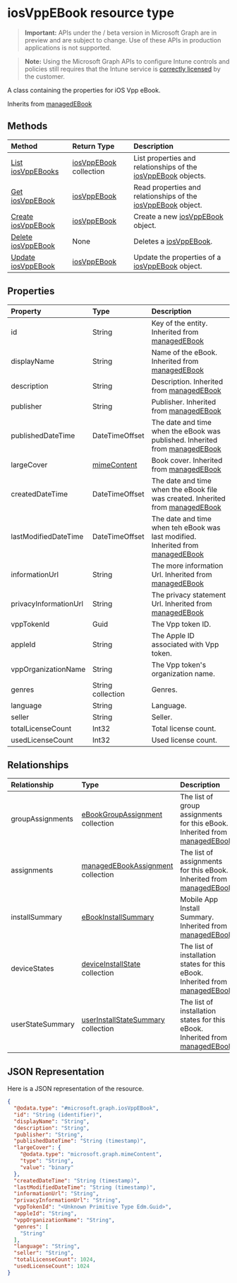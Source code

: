 ﻿# iosVppEBook resource type

> **Important:** APIs under the / beta version in Microsoft Graph are in preview and are subject to change. Use of these APIs in production applications is not supported.

> **Note:** Using the Microsoft Graph APIs to configure Intune controls and policies still requires that the Intune service is [correctly licensed](https://go.microsoft.com/fwlink/?linkid=839381) by the customer.

A class containing the properties for iOS Vpp eBook.

Inherits from [managedEBook](../resources/intune_books_managedebook.md)

## Methods
|Method|Return Type|Description|
|:---|:---|:---|
|[List iosVppEBooks](../api/intune_books_iosvppebook_list.md)|[iosVppEBook](../resources/intune_books_iosvppebook.md) collection|List properties and relationships of the [iosVppEBook](../resources/intune_books_iosvppebook.md) objects.|
|[Get iosVppEBook](../api/intune_books_iosvppebook_get.md)|[iosVppEBook](../resources/intune_books_iosvppebook.md)|Read properties and relationships of the [iosVppEBook](../resources/intune_books_iosvppebook.md) object.|
|[Create iosVppEBook](../api/intune_books_iosvppebook_create.md)|[iosVppEBook](../resources/intune_books_iosvppebook.md)|Create a new [iosVppEBook](../resources/intune_books_iosvppebook.md) object.|
|[Delete iosVppEBook](../api/intune_books_iosvppebook_delete.md)|None|Deletes a [iosVppEBook](../resources/intune_books_iosvppebook.md).|
|[Update iosVppEBook](../api/intune_books_iosvppebook_update.md)|[iosVppEBook](../resources/intune_books_iosvppebook.md)|Update the properties of a [iosVppEBook](../resources/intune_books_iosvppebook.md) object.|

## Properties
|Property|Type|Description|
|:---|:---|:---|
|id|String|Key of the entity. Inherited from [managedEBook](../resources/intune_books_managedebook.md)|
|displayName|String|Name of the eBook. Inherited from [managedEBook](../resources/intune_books_managedebook.md)|
|description|String|Description. Inherited from [managedEBook](../resources/intune_books_managedebook.md)|
|publisher|String|Publisher. Inherited from [managedEBook](../resources/intune_books_managedebook.md)|
|publishedDateTime|DateTimeOffset|The date and time when the eBook was published. Inherited from [managedEBook](../resources/intune_books_managedebook.md)|
|largeCover|[mimeContent](../resources/intune_books_mimecontent.md)|Book cover. Inherited from [managedEBook](../resources/intune_books_managedebook.md)|
|createdDateTime|DateTimeOffset|The date and time when the eBook file was created. Inherited from [managedEBook](../resources/intune_books_managedebook.md)|
|lastModifiedDateTime|DateTimeOffset|The date and time when teh eBook was last modified. Inherited from [managedEBook](../resources/intune_books_managedebook.md)|
|informationUrl|String|The more information Url. Inherited from [managedEBook](../resources/intune_books_managedebook.md)|
|privacyInformationUrl|String|The privacy statement Url. Inherited from [managedEBook](../resources/intune_books_managedebook.md)|
|vppTokenId|Guid|The Vpp token ID.|
|appleId|String|The Apple ID associated with Vpp token.|
|vppOrganizationName|String|The Vpp token's organization name.|
|genres|String collection|Genres.|
|language|String|Language.|
|seller|String|Seller.|
|totalLicenseCount|Int32|Total license count.|
|usedLicenseCount|Int32|Used license count.|

## Relationships
|Relationship|Type|Description|
|:---|:---|:---|
|groupAssignments|[eBookGroupAssignment](../resources/intune_books_ebookgroupassignment.md) collection|The list of group assignments for this eBook. Inherited from [managedEBook](../resources/intune_books_managedebook.md)|
|assignments|[managedEBookAssignment](../resources/intune_books_managedebookassignment.md) collection|The list of assignments for this eBook. Inherited from [managedEBook](../resources/intune_books_managedebook.md)|
|installSummary|[eBookInstallSummary](../resources/intune_books_ebookinstallsummary.md)|Mobile App Install Summary. Inherited from [managedEBook](../resources/intune_books_managedebook.md)|
|deviceStates|[deviceInstallState](../resources/intune_books_deviceinstallstate.md) collection|The list of installation states for this eBook. Inherited from [managedEBook](../resources/intune_books_managedebook.md)|
|userStateSummary|[userInstallStateSummary](../resources/intune_books_userinstallstatesummary.md) collection|The list of installation states for this eBook. Inherited from [managedEBook](../resources/intune_books_managedebook.md)|

## JSON Representation
Here is a JSON representation of the resource.
<!-- {
  "blockType": "resource",
  "keyProperty": "id",
  "@odata.type": "microsoft.graph.iosVppEBook"
}
-->
``` json
{
  "@odata.type": "#microsoft.graph.iosVppEBook",
  "id": "String (identifier)",
  "displayName": "String",
  "description": "String",
  "publisher": "String",
  "publishedDateTime": "String (timestamp)",
  "largeCover": {
    "@odata.type": "microsoft.graph.mimeContent",
    "type": "String",
    "value": "binary"
  },
  "createdDateTime": "String (timestamp)",
  "lastModifiedDateTime": "String (timestamp)",
  "informationUrl": "String",
  "privacyInformationUrl": "String",
  "vppTokenId": "<Unknown Primitive Type Edm.Guid>",
  "appleId": "String",
  "vppOrganizationName": "String",
  "genres": [
    "String"
  ],
  "language": "String",
  "seller": "String",
  "totalLicenseCount": 1024,
  "usedLicenseCount": 1024
}
```



